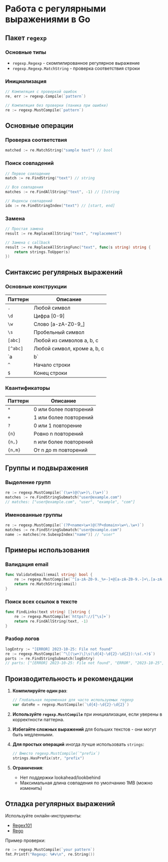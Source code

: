 # Работа с регулярными выражениями в Go

## Пакет `regexp`

### Основные типы
- `regexp.Regexp` - скомпилированное регулярное выражение
- `regexp.Regexp.MatchString` - проверка соответствия строки

### Инициализация
```go
// Компиляция с проверкой ошибок
re, err := regexp.Compile(`pattern`) 

// Компиляция без проверки (паника при ошибке)
re := regexp.MustCompile(`pattern`)
```

## Основные операции

### Проверка соответствия
```go
matched := re.MatchString("sample text") // bool
```

### Поиск совпадений
```go
// Первое совпадение
match := re.FindString("text") // string

// Все совпадения
matches := re.FindAllString("text", -1) // []string

// Индексы совпадений
idx := re.FindStringIndex("text") // [start, end]
```

### Замена
```go
// Простая замена
result := re.ReplaceAllString("text", "replacement")

// Замена с callback
result := re.ReplaceAllStringFunc("text", func(s string) string {
    return strings.ToUpper(s)
})
```

## Синтаксис регулярных выражений

### Основные конструкции
| Паттерн  | Описание                     |
|----------|------------------------------|
| `.`      | Любой символ                 |
| `\d`     | Цифра [0-9]                  |
| `\w`     | Слово [a-zA-Z0-9_]           |
| `\s`     | Пробельный символ            |
| `[abc]`  | Любой из символов a, b, c    |
| `[^abc]` | Любой символ, кроме a, b, c  |
| `a|b`    | a или b                      |
| `^`      | Начало строки                |
| `$`      | Конец строки                 |

### Квантификаторы
| Паттерн | Описание                |
|---------|-------------------------|
| `*`     | 0 или более повторений  |
| `+`     | 1 или более повторений  |
| `?`     | 0 или 1 повторение      |
| `{n}`   | Ровно n повторений      |
| `{n,}`  | n или более повторений  |
| `{n,m}` | От n до m повторений    |

## Группы и подвыражения

### Выделение групп
```go
re := regexp.MustCompile(`(\w+)@(\w+)\.(\w+)`)
matches := re.FindStringSubmatch("user@example.com")
// matches: ["user@example.com", "user", "example", "com"]
```

### Именованные группы
```go
re := regexp.MustCompile(`(?P<name>\w+)@(?P<domain>\w+\.\w+)`)
matches := re.FindStringSubmatch("user@example.com")
name := matches[re.SubexpIndex("name")] // "user"
```

## Примеры использования

### Валидация email
```go
func ValidateEmail(email string) bool {
    re := regexp.MustCompile(`^[a-zA-Z0-9._%+-]+@[a-zA-Z0-9.-]+\.[a-zA-Z]{2,}$`)
    return re.MatchString(email)
}
```

### Поиск всех ссылок в тексте
```go
func FindLinks(text string) []string {
    re := regexp.MustCompile(`https?://[^\s]+`)
    return re.FindAllString(text, -1)
}
```

### Разбор логов
```go
logEntry := "[ERROR] 2023-10-25: File not found"
re := regexp.MustCompile(`^\[(\w+)\]\s(\d{4}-\d{2}-\d{2}):\s(.+)$`)
parts := re.FindStringSubmatch(logEntry)
// parts: ["[ERROR] 2023-10-25: File not found", "ERROR", "2023-10-25", "File not found"]
```

## Производительность и рекомендации

1. **Компилируйте один раз**:
   ```go
   // Глобальная переменная для часто используемых regexp
   var dateRe = regexp.MustCompile(`\d{4}-\d{2}-\d{2}`)
   ```

2. **Используйте `regexp.MustCompile`** при инициализации, если уверены в корректности паттерна.

3. **Избегайте сложных выражений** для больших текстов - они могут быть медленными.

4. **Для простых операций** иногда лучше использовать `strings`:
   ```go
   // Вместо regexp.MustCompile(`^prefix`)
   strings.HasPrefix(str, "prefix")
   ```

5. **Ограничения**:
    - Нет поддержки lookahead/lookbehind
    - Максимальная длина совпадения по умолчанию 1MB (можно изменить)

## Отладка регулярных выражений

Используйте онлайн-инструменты:
- [Regex101](https://regex101.com/)
- [Rego](https://regoio.herokuapp.com/)

Пример проверки:
```go
re := regexp.MustCompile(`your pattern`)
fmt.Printf("Regexp: %#v\n", re.String())
```